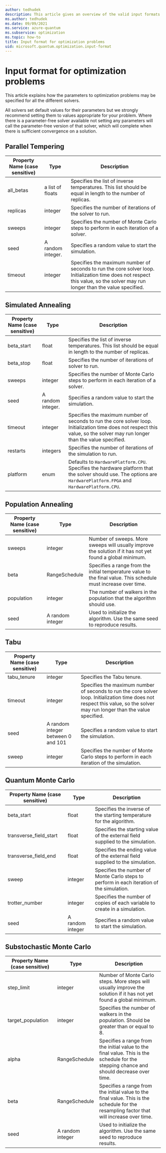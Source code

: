```yaml
---
author: tedhudek
description: This article gives an overview of the valid input formats when submitting optimization problems.
ms.author: tedhudek
ms.date: 09/09/2021
ms.service: azure-quantum
ms.subservice: optimization
ms.topic: how-to
title: Input format for optimization problems
uid: microsoft.quantum.optimization.input-format
---
```


# Input format for optimization problems

This article explains how the parameters to optimization problems may be specified for all the different solvers.

All solvers set default values for their parameters but we strongly recommend setting them to values appropriate for your problem. Where there is a parameter-free solver available not setting any parameters will call the parameter-free version of that solver, which will complete when there is sufficient convergence on a solution.

## Parallel Tempering

|Property Name (case sensitive)|Type|Description|
|--- |--- |--- |
|all_betas|a list of floats|Specifies the list of inverse temperatures. This list should be equal in length to the number of replicas.|
|replicas|integer|Specifies the number of iterations of the solver to run.|
|sweeps|integer|Specifies the number of Monte Carlo steps to perform in each iteration of a solver.|
|seed|A random integer.|Specifies a random value to start the simulation.|
|timeout|integer|Specifies the maximum number of seconds to run the core solver loop. Initialization time does not respect this value, so the solver may run longer than the value specified.|

## Simulated Annealing

|Property Name (case sensitive)|Type|Description|
|--- |--- |--- |
|beta_start|float|Specifies the list of inverse temperatures. This list should be equal in length to the number of replicas.|
|beta_stop|float|Specifies the number of iterations of solver to run.|
|sweeps|integer|Specifies the number of Monte Carlo steps to perform in each iteration of a solver.|
|seed|A random integer.|Specifies a random value to start the simulation.|
|timeout|integer|Specifies the maximum number of seconds to run the core solver loop. Initialization time does not respect this value, so the solver may run longer than the value specified.|
|restarts|integers|Specifies the number of iterations of the simulation to run.|
|platform|enum|Defaults to `HardwarePlatform.CPU`. Specifies the hardware platform that the solver should use. The options are `HardwarePlatform.FPGA` and `HardwarePlatform.CPU`.|

## Population Annealing

|Property Name (case sensitive)|Type|Description|
|--- |--- |--- |
|sweeps|integer|Number of sweeps. More sweeps will usually improve the solution if it has not yet found a global minimum.|
|beta|RangeSchedule|Specifies a range from the initial temperature value to the final value. This schedule must increase over time.|
|population|integer|The number of walkers in the population that the algorithm should use.|
|seed|A random integer|Used to initialize the algorithm. Use the same seed to reproduce results.|

## Tabu
|Property Name (case sensitive)|Type|Description|
|--- |--- |--- |
|tabu_tenure|integer|Specifies the Tabu tenure.|
|timeout|integer|Specifies the maximum number of seconds to run the core solver loop. Initialization time does not respect this value, so the solver may run longer than the value specified.|
|seed|A random integer between 0 and 101|Specifies a random value to start the simulation.|
|sweep|integer|Specifies the number of Monte Carlo steps to perform in each iteration of the simulation.|

## Quantum Monte Carlo
 
|Property Name (case sensitive)|Type|Description|
|--- |--- |--- |
|beta_start|float|Specifies the inverse of the starting temperature for the algorithm.|
|transverse_field_start|float|Specifies the starting value of the external field supplied to the simulation.|
|transverse_field_end|float|Specifies the ending value of the external field supplied to the simulation.|
|sweep|integer|Specifies the number of Monte Carlo steps to perform in each iteration of the simulation.|
|trotter_number|integer|Specifies the number of copies of each variable to create in a simulation.|
|seed|A random integer|Specifies a random value to start the simulation.|


## Substochastic Monte Carlo
 
|Property Name (case sensitive)|Type|Description|
|--- |--- |--- |
|step_limit|integer|Number of Monte Carlo steps. More steps will usually improve the solution if it has not yet found a global minimum.|
|target_population|integer|Specifies the number of walkers in the population. Should be greater than or equal to 8.|
|alpha|RangeSchedule|Specifies a range from the initial value to the final value. This is the schedule for the stepping chance and should decrease over time.|
|beta|RangeSchedule|Specifies a range from the initial value to the final value. This is the schedule for the resampling factor that will increase over time.|
|seed|A random integer|Used to initialize the algorithm. Use the same seed to reproduce results.|
